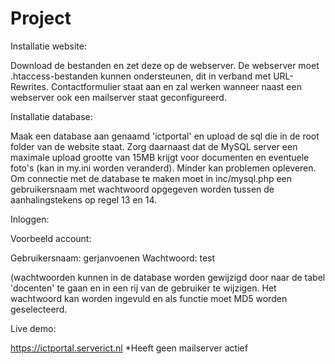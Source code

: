 # Project

Installatie website:

Download de bestanden en zet deze op de webserver. De webserver moet .htaccess-bestanden kunnen ondersteunen, dit in verband met URL-Rewrites. Contactformulier staat aan en zal werken wanneer naast een webserver ook een mailserver staat geconfigureerd.


Installatie database:

Maak een database aan genaamd 'ictportal' en upload de sql die in de root folder van de website staat. Zorg daarnaast dat de MySQL server een maximale upload grootte van 15MB krijgt voor documenten en eventuele foto's (kan in my.ini worden veranderd). Minder kan problemen opleveren. Om connectie met de database te maken moet in inc/mysql.php een gebruikersnaam met wachtwoord opgegeven worden tussen de aanhalingstekens op regel 13 en 14.


Inloggen:

Voorbeeld account:

Gebruikersnaam: gerjanvoenen
Wachtwoord: test

(wachtwoorden kunnen in de database worden gewijzigd door naar de tabel 'docenten' te gaan en in een rij van de gebruiker te wijzigen. Het wachtwoord kan worden ingevuld en als functie moet MD5 worden geselecteerd.


Live demo:

https://ictportal.serverict.nl
*Heeft geen mailserver actief 
